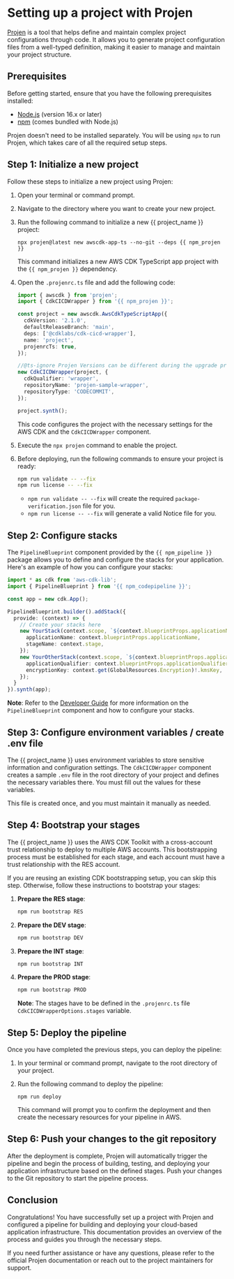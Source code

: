 # Setting up a project with Projen

[Projen](https://projen.io) is a tool that helps define and maintain complex project configurations through code. It allows you to generate project configuration files from a well-typed definition, making it easier to manage and maintain your project structure.

## Prerequisites

Before getting started, ensure that you have the following prerequisites installed:

- [Node.js](https://nodejs.org/) (version 16.x or later)
- [npm](https://www.npmjs.com/) (comes bundled with Node.js)

Projen doesn't need to be installed separately. You will be using `npx` to run Projen, which takes care of all the required setup steps.

## Step 1: Initialize a new project

Follow these steps to initialize a new project using Projen:

1. Open your terminal or command prompt.
2. Navigate to the directory where you want to create your new project.
3. Run the following command to initialize a new {{ project_name }} project:

   ```
   npx projen@latest new awscdk-app-ts --no-git --deps {{ npm_projen }}
   ```

   This command initializes a new AWS CDK TypeScript app project with the `{{ npm_projen }}` dependency.

4. Open the `.projenrc.ts` file and add the following code:

   ```typescript
   import { awscdk } from 'projen';
   import { CdkCICDWrapper } from '{{ npm_projen }}';

   const project = new awscdk.AwsCdkTypeScriptApp({
     cdkVersion: '2.1.0',
     defaultReleaseBranch: 'main',
     deps: ['@cdklabs/cdk-cicd-wrapper'],
     name: 'project',
     projenrcTs: true,
   });

   //@ts-ignore Projen Versions can be different during the upgrade process and would resolve complains about assignability issues.
   new CdkCICDWrapper(project, {
     cdkQualifier: 'wrapper',
     repositoryName: 'projen-sample-wrapper',
     repositoryType: 'CODECOMMIT',
   });

   project.synth();
   ```

   This code configures the project with the necessary settings for the AWS CDK and the `CdkCICDWrapper` component.

5. Execute the `npx projen` command to enable the project.

6. Before deploying, run the following commands to ensure your project is ready:

   ```bash
   npm run validate -- --fix
   npm run license -- --fix
   ```

   - `npm run validate -- --fix` will create the required `package-verification.json` file for you.
   - `npm run license -- --fix` will generate a valid Notice file for you.

## Step 2: Configure stacks

The `PipelineBlueprint` component provided by the `{{ npm_pipeline }}` package allows you to define and configure the stacks for your application. Here's an example of how you can configure your stacks:

```typescript
import * as cdk from 'aws-cdk-lib';
import { PipelineBlueprint } from '{{ npm_codepipeline }}';

const app = new cdk.App();

PipelineBlueprint.builder().addStack({
  provide: (context) => {
    // Create your stacks here
    new YourStack(context.scope, `${context.blueprintProps.applicationName}YourStack`, {
      applicationName: context.blueprintProps.applicationName,
      stageName: context.stage,
    });
    new YourOtherStack(context.scope, `${context.blueprintProps.applicationName}YourOtherStack`, {
      applicationQualifier: context.blueprintProps.applicationQualifier,
      encryptionKey: context.get(GlobalResources.Encryption)!.kmsKey,
    });
  }
}).synth(app);
```

**Note**: Refer to the [Developer Guide](../developer_guides/index.md) for more information on the `PipelineBlueprint` component and how to configure your stacks.

## Step 3: Configure environment variables / create .env file

The {{ project_name }} uses environment variables to store sensitive information and configuration settings. The `CdkCICDWrapper` component creates a sample `.env` file in the root directory of your project and defines the necessary variables there. You must fill out the values for these variables.

This file is created once, and you must maintain it manually as needed.

## Step 4: Bootstrap your stages

The {{ project_name }} uses the AWS CDK Toolkit with a cross-account trust relationship to deploy to multiple AWS accounts. This bootstrapping process must be established for each stage, and each account must have a trust relationship with the RES account.

If you are reusing an existing CDK bootstrapping setup, you can skip this step. Otherwise, follow these instructions to bootstrap your stages:

1. **Prepare the RES stage**:

   ```bash
   npm run bootstrap RES
   ```

2. **Prepare the DEV stage**:

   ```bash
   npm run bootstrap DEV
   ```

3. **Prepare the INT stage**:

   ```bash
   npm run bootstrap INT
   ```

4. **Prepare the PROD stage**:

   ```bash
   npm run bootstrap PROD
   ```

   **Note**: The stages have to be defined in the `.projenrc.ts` file `CdkCICDWrapperOptions.stages` variable.

## Step 5: Deploy the pipeline

Once you have completed the previous steps, you can deploy the pipeline:

1. In your terminal or command prompt, navigate to the root directory of your project.
2. Run the following command to deploy the pipeline:

   ```
   npm run deploy
   ```

   This command will prompt you to confirm the deployment and then create the necessary resources for your pipeline in AWS.

## Step 6: Push your changes to the git repository

After the deployment is complete, Projen will automatically trigger the pipeline and begin the process of building, testing, and deploying your application infrastructure based on the defined stages. Push your changes to the Git repository to start the pipeline process.

## Conclusion

Congratulations! You have successfully set up a project with Projen and configured a pipeline for building and deploying your cloud-based application infrastructure. This documentation provides an overview of the process and guides you through the necessary steps.

If you need further assistance or have any questions, please refer to the official Projen documentation or reach out to the project maintainers for support.